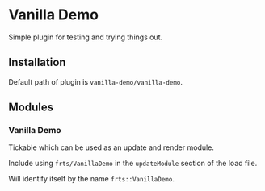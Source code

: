 # Vanilla Demo

Simple plugin for testing and trying things out.

## Installation

Default path of plugin is `vanilla-demo/vanilla-demo`.

## Modules

### Vanilla Demo

Tickable which can be used as an update and render module.

Include using `frts/VanillaDemo` in the `updateModule` section of the load file.

Will identify itself by the name `frts::VanillaDemo`.
